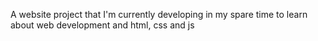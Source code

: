 A website project that I'm currently developing in my spare time to learn about web development and html, css and js
